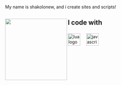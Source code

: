 <h1 align="left"></h1>

###

<p align="left">My name is shakolonew, and i create sites and scripts!</p>

###

<h2 align="left"></h2>

###

<img align="left" height="200" src="https://tse4.mm.bing.net/th/id/OIP.u4TDo8E2rC_5vSVMaAYkYAHaEK?r=0&rs=1&pid=ImgDetMain&o=7&rm=3"  />

###

<h2 align="left">I code with</h2>

###

<div align="left">
  <img src="https://cdn.jsdelivr.net/gh/devicons/devicon/icons/lua/lua-original.svg" height="40" alt="lua logo"  />
  <img width="12" />
  <img src="https://cdn.jsdelivr.net/gh/devicons/devicon/icons/javascript/javascript-original.svg" height="40" alt="javascript logo"  />
</div>

###
